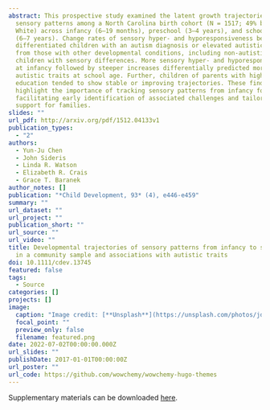 ```yaml
---
abstract: This prospective study examined the latent growth trajectories of
  sensory patterns among a North Carolina birth cohort (N = 1517; 49% boys, 87%
  White) across infancy (6–19 months), preschool (3–4 years), and school years
  (6–7 years). Change rates of sensory hyper- and hyporesponsiveness better
  differentiated children with an autism diagnosis or elevated autistic traits
  from those with other developmental conditions, including non-autistic
  children with sensory differences. More sensory hyper- and hyporesponsiveness
  at infancy followed by steeper increases differentially predicted more
  autistic traits at school age. Further, children of parents with higher
  education tended to show stable or improving trajectories. These findings
  highlight the importance of tracking sensory patterns from infancy for
  facilitating early identification of associated challenges and tailored
  support for families.
slides: ""
url_pdf: http://arxiv.org/pdf/1512.04133v1
publication_types:
  - "2"
authors:
  - Yun-Ju Chen
  - John Sideris
  - Linda R. Watson
  - Elizabeth R. Crais
  - Grace T. Baranek
author_notes: []
publication: "*Child Development, 93* (4), e446-e459"
summary: ""
url_dataset: ""
url_project: ""
publication_short: ""
url_source: ""
url_video: ""
title: Developmental trajectories of sensory patterns from infancy to school age
  in a community sample and associations with autistic traits
doi: 10.1111/cdev.13745
featured: false
tags:
  - Source
categories: []
projects: []
image:
  caption: "Image credit: [**Unsplash**](https://unsplash.com/photos/jdD8gXaTZsc)"
  focal_point: ""
  preview_only: false
  filename: featured.png
date: 2022-07-02T00:00:00.000Z
url_slides: ""
publishDate: 2017-01-01T00:00:00Z
url_poster: ""
url_code: https://github.com/wowchemy/wowchemy-hugo-themes
---
```

Supplementary materials can be downloaded [here](https://docs.google.com/document/d/1zbMF4zkdpE5pUQ-uv369PTUcFB1QOV4k/edit?usp=share_link&ouid=118048290110788908284&rtpof=true&sd=true).